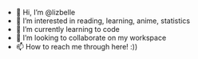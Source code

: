 - 👋 Hi, I’m @lizbelle
- 👀 I’m interested in reading, learning, anime, statistics
- 🌱 I’m currently learning to code
- 💞️ I’m looking to collaborate on my workspace
- 📫 How to reach me through here! :))

<!---
lizbelle/lizbelle is a ✨ special ✨ repository because its `README.md` (this file) appears on your GitHub profile.
You can click the Preview link to take a look at your changes.
--->
